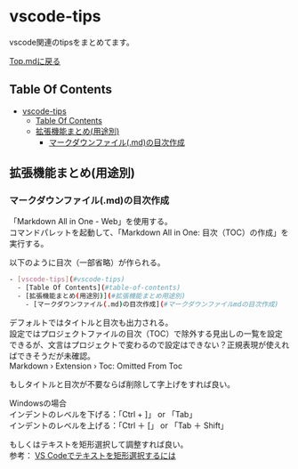 # vscode-tips

vscode関連のtipsをまとめてます。

[Top.mdに戻る](../index.md)

## Table Of Contents

- [vscode-tips](#vscode-tips)
  - [Table Of Contents](#table-of-contents)
  - [拡張機能まとめ(用途別)](#%E6%8B%A1%E5%BC%B5%E6%A9%9F%E8%83%BD%E3%81%BE%E3%81%A8%E3%82%81%E7%94%A8%E9%80%94%E5%88%A5)
    - [マークダウンファイル(.md)の目次作成](#%E3%83%9E%E3%83%BC%E3%82%AF%E3%83%80%E3%82%A6%E3%83%B3%E3%83%95%E3%82%A1%E3%82%A4%E3%83%ABmd%E3%81%AE%E7%9B%AE%E6%AC%A1%E4%BD%9C%E6%88%90)

## 拡張機能まとめ(用途別)

### マークダウンファイル(.md)の目次作成

「Markdown All in One - Web」を使用する。\
コマンドパレットを起動して、「Markdown All in One: 目次（TOC）の作成」を実行する。

以下のように目次（一部省略）が作られる。

```bash
- [vscode-tips](#vscode-tips)
  - [Table Of Contents](#table-of-contents)
  - [拡張機能まとめ(用途別)](#拡張機能まとめ用途別)
    - [マークダウンファイル(.md)の目次作成](#マークダウンファイルmdの目次作成)
```

デフォルトではタイトルと目次も出力される。\
設定ではプロジェクトファイルの目次（TOC）で除外する見出しの一覧を設定できるが、文言はプロジェクトで変わるので設定はできない？正規表現が使えればできそうだが未確認。\
Markdown › Extension › Toc: Omitted From Toc

もしタイトルと目次が不要ならば削除して字上げをすれば良い。

Windowsの場合\
インデントのレベルを下げる：「Ctrl + \]」 or 「Tab」\
インデントのレベルを上げる：「Ctrl ＋ \[」 or 「Tab ＋ Shift」

もしくはテキストを矩形選択して調整すれば良い。\
参考： [VS Codeでテキストを矩形選択するには](https://atmarkit.itmedia.co.jp/ait/articles/1805/11/news022.html)
